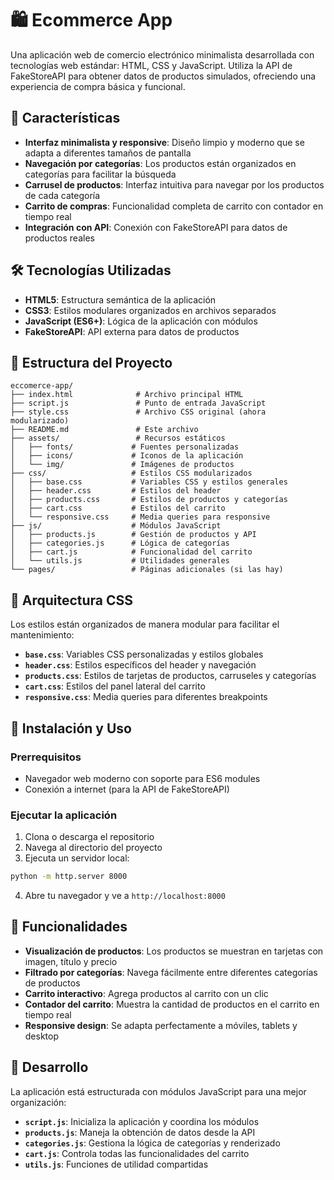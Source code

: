# 🛍️ Ecommerce App

Una aplicación web de comercio electrónico minimalista desarrollada con tecnologías web estándar: HTML, CSS y JavaScript. Utiliza la API de FakeStoreAPI para obtener datos de productos simulados, ofreciendo una experiencia de compra básica y funcional.

## 🚀 Características

- **Interfaz minimalista y responsive**: Diseño limpio y moderno que se adapta a diferentes tamaños de pantalla
- **Navegación por categorías**: Los productos están organizados en categorías para facilitar la búsqueda
- **Carrusel de productos**: Interfaz intuitiva para navegar por los productos de cada categoría
- **Carrito de compras**: Funcionalidad completa de carrito con contador en tiempo real
- **Integración con API**: Conexión con FakeStoreAPI para datos de productos reales

## 🛠️ Tecnologías Utilizadas

- **HTML5**: Estructura semántica de la aplicación
- **CSS3**: Estilos modulares organizados en archivos separados
- **JavaScript (ES6+)**: Lógica de la aplicación con módulos
- **FakeStoreAPI**: API externa para datos de productos

## 📁 Estructura del Proyecto

```
eccomerce-app/
├── index.html              # Archivo principal HTML
├── script.js               # Punto de entrada JavaScript
├── style.css               # Archivo CSS original (ahora modularizado)
├── README.md               # Este archivo
├── assets/                 # Recursos estáticos
│   ├── fonts/             # Fuentes personalizadas
│   ├── icons/             # Iconos de la aplicación
│   └── img/               # Imágenes de productos
├── css/                   # Estilos CSS modularizados
│   ├── base.css           # Variables CSS y estilos generales
│   ├── header.css         # Estilos del header
│   ├── products.css       # Estilos de productos y categorías
│   ├── cart.css           # Estilos del carrito
│   └── responsive.css     # Media queries para responsive
├── js/                    # Módulos JavaScript
│   ├── products.js        # Gestión de productos y API
│   ├── categories.js      # Lógica de categorías
│   ├── cart.js            # Funcionalidad del carrito
│   └── utils.js           # Utilidades generales
└── pages/                 # Páginas adicionales (si las hay)
```

## 🎨 Arquitectura CSS

Los estilos están organizados de manera modular para facilitar el mantenimiento:

- **`base.css`**: Variables CSS personalizadas y estilos globales
- **`header.css`**: Estilos específicos del header y navegación
- **`products.css`**: Estilos de tarjetas de productos, carruseles y categorías
- **`cart.css`**: Estilos del panel lateral del carrito
- **`responsive.css`**: Media queries para diferentes breakpoints

## 🚀 Instalación y Uso

### Prerrequisitos

- Navegador web moderno con soporte para ES6 modules
- Conexión a internet (para la API de FakeStoreAPI)

### Ejecutar la aplicación

1. Clona o descarga el repositorio
2. Navega al directorio del proyecto
3. Ejecuta un servidor local:

```bash
python -m http.server 8000
```

4. Abre tu navegador y ve a `http://localhost:8000`

## 📱 Funcionalidades

- **Visualización de productos**: Los productos se muestran en tarjetas con imagen, título y precio
- **Filtrado por categorías**: Navega fácilmente entre diferentes categorías de productos
- **Carrito interactivo**: Agrega productos al carrito con un clic
- **Contador del carrito**: Muestra la cantidad de productos en el carrito en tiempo real
- **Responsive design**: Se adapta perfectamente a móviles, tablets y desktop

## 🔧 Desarrollo

La aplicación está estructurada con módulos JavaScript para una mejor organización:

- **`script.js`**: Inicializa la aplicación y coordina los módulos
- **`products.js`**: Maneja la obtención de datos desde la API
- **`categories.js`**: Gestiona la lógica de categorías y renderizado
- **`cart.js`**: Controla todas las funcionalidades del carrito
- **`utils.js`**: Funciones de utilidad compartidas